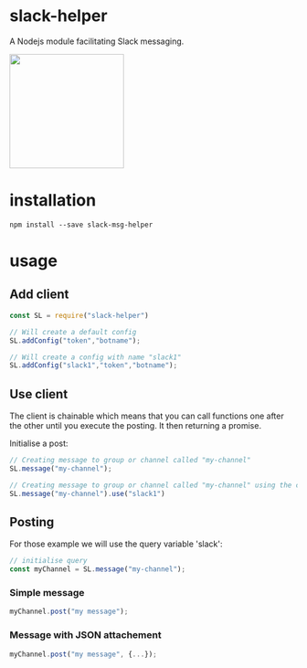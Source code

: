 


# slack-helper
<!-- [![npm version](https://badge.fury.io/js/elasticsearch-helper.svg)](https://badge.fury.io/js/elasticsearch-helper) [![NSP Status](https://nodesecurity.io/orgs/jacques-sirot/projects/60dd35a8-0efd-415e-9f72-2e7300f888ef/badge)](https://nodesecurity.io/orgs/jacques-sirot/projects/60dd35a8-0efd-415e-9f72-2e7300f888ef) -->

A Nodejs module facilitating Slack messaging.

<img src="https://assets.brandfolder.com/c8d4sd15/original/slack_rgb.png" width="200" />

# installation

`npm install --save slack-msg-helper`

# usage

## Add client

```javascript
const SL = require("slack-helper")

// Will create a default config
SL.addConfig("token","botname");

// Will create a config with name "slack1"
SL.addConfig("slack1","token","botname");

```

## Use client

The client is chainable which means that you can call functions one after the other until you execute the posting. It then returning a promise.

Initialise a post:

```javascript
// Creating message to group or channel called "my-channel"
SL.message("my-channel");

// Creating message to group or channel called "my-channel" using the config "slack1"
SL.message("my-channel").use("slack1")
```

## Posting

For those example we will use the query variable 'slack':

```javascript
// initialise query
const myChannel = SL.message("my-channel");
```

### Simple message

```javascript
myChannel.post("my message");
```

### Message with JSON attachement

```javascript
myChannel.post("my message", {...});
```
